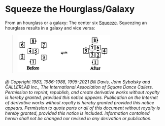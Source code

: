 
# Squeeze the Hourglass/Galaxy

From an hourglass or
a galaxy: The center six [Squeeze](squeeze.md). Squeezing an hourglass
results in a galaxy and vice versa:

> 
> ![alt](squeeze_the_hourglass.png)
> 

###### @ Copyright 1983, 1986-1988, 1995-2021 Bill Davis, John Sybalsky and CALLERLAB Inc., The International Association of Square Dance Callers. Permission to reprint, republish, and create derivative works without royalty is hereby granted, provided this notice appears. Publication on the Internet of derivative works without royalty is hereby granted provided this notice appears. Permission to quote parts or all of this document without royalty is hereby granted, provided this notice is included. Information contained herein shall not be changed nor revised in any derivation or publication.
